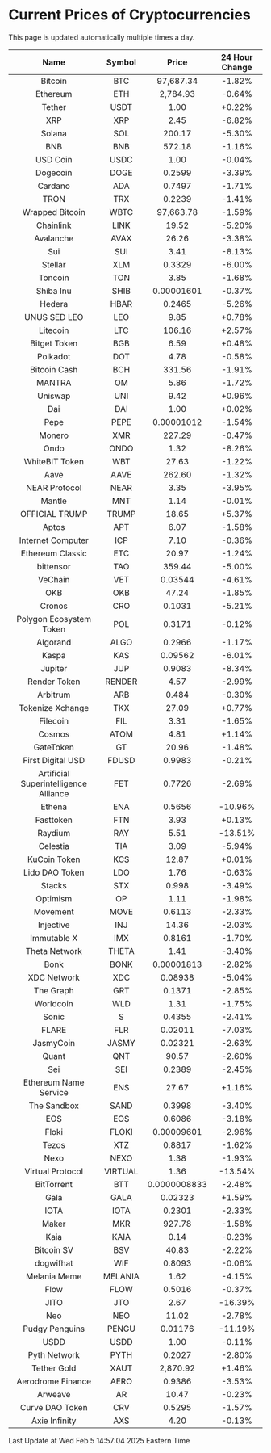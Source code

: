 # Current Prices of Cryptocurrencies
This page is updated automatically multiple times a day.

| Name | Symbol | Price | 24 Hour Change |
| :---: |:---:| :---: | :---: |
| Bitcoin | BTC | 97,687.34 | -1.82% |
| Ethereum | ETH | 2,784.93 | -0.64% |
| Tether | USDT | 1.00 | +0.22% |
| XRP | XRP | 2.45 | -6.82% |
| Solana | SOL | 200.17 | -5.30% |
| BNB | BNB | 572.18 | -1.16% |
| USD Coin | USDC | 1.00 | -0.04% |
| Dogecoin | DOGE | 0.2599 | -3.39% |
| Cardano | ADA | 0.7497 | -1.71% |
| TRON | TRX | 0.2239 | -1.41% |
| Wrapped Bitcoin | WBTC | 97,663.78 | -1.59% |
| Chainlink | LINK | 19.52 | -5.20% |
| Avalanche | AVAX | 26.26 | -3.38% |
| Sui | SUI | 3.41 | -8.13% |
| Stellar | XLM | 0.3329 | -6.00% |
| Toncoin | TON | 3.85 | -1.68% |
| Shiba Inu | SHIB | 0.00001601 | -0.37% |
| Hedera | HBAR | 0.2465 | -5.26% |
| UNUS SED LEO | LEO | 9.85 | +0.78% |
| Litecoin | LTC | 106.16 | +2.57% |
| Bitget Token | BGB | 6.59 | +0.48% |
| Polkadot | DOT | 4.78 | -0.58% |
| Bitcoin Cash | BCH | 331.56 | -1.91% |
| MANTRA | OM | 5.86 | -1.72% |
| Uniswap | UNI | 9.42 | +0.96% |
| Dai | DAI | 1.00 | +0.02% |
| Pepe | PEPE | 0.00001012 | -1.54% |
| Monero | XMR | 227.29 | -0.47% |
| Ondo | ONDO | 1.32 | -8.26% |
| WhiteBIT Token | WBT | 27.63 | -1.22% |
| Aave | AAVE | 262.60 | -1.32% |
| NEAR Protocol | NEAR | 3.35 | -3.95% |
| Mantle | MNT | 1.14 | -0.01% |
| OFFICIAL TRUMP | TRUMP | 18.65 | +5.37% |
| Aptos | APT | 6.07 | -1.58% |
| Internet Computer | ICP | 7.10 | -0.36% |
| Ethereum Classic | ETC | 20.97 | -1.24% |
| bittensor | TAO | 359.44 | -5.00% |
| VeChain | VET | 0.03544 | -4.61% |
| OKB | OKB | 47.24 | -1.85% |
| Cronos | CRO | 0.1031 | -5.21% |
| Polygon Ecosystem Token | POL | 0.3171 | -0.12% |
| Algorand | ALGO | 0.2966 | -1.17% |
| Kaspa | KAS | 0.09562 | -6.01% |
| Jupiter | JUP | 0.9083 | -8.34% |
| Render Token | RENDER | 4.57 | -2.99% |
| Arbitrum | ARB | 0.484 | -0.30% |
| Tokenize Xchange | TKX | 27.09 | +0.77% |
| Filecoin | FIL | 3.31 | -1.65% |
| Cosmos | ATOM | 4.81 | +1.14% |
| GateToken | GT | 20.96 | -1.48% |
| First Digital USD | FDUSD | 0.9983 | -0.21% |
| Artificial Superintelligence Alliance | FET | 0.7726 | -2.69% |
| Ethena | ENA | 0.5656 | -10.96% |
| Fasttoken | FTN | 3.93 | +0.13% |
| Raydium | RAY | 5.51 | -13.51% |
| Celestia | TIA | 3.09 | -5.94% |
| KuCoin Token | KCS | 12.87 | +0.01% |
| Lido DAO Token | LDO | 1.76 | -0.63% |
| Stacks | STX | 0.998 | -3.49% |
| Optimism | OP | 1.11 | -1.98% |
| Movement | MOVE | 0.6113 | -2.33% |
| Injective | INJ | 14.36 | -2.03% |
| Immutable X | IMX | 0.8161 | -1.70% |
| Theta Network | THETA | 1.41 | -3.40% |
| Bonk | BONK | 0.00001813 | -2.82% |
| XDC Network | XDC | 0.08938 | -5.04% |
| The Graph | GRT | 0.1371 | -2.85% |
| Worldcoin | WLD | 1.31 | -1.75% |
| Sonic | S | 0.4355 | -2.41% |
| FLARE | FLR | 0.02011 | -7.03% |
| JasmyCoin | JASMY | 0.02321 | -2.63% |
| Quant | QNT | 90.57 | -2.60% |
| Sei | SEI | 0.2389 | -2.45% |
| Ethereum Name Service | ENS | 27.67 | +1.16% |
| The Sandbox | SAND | 0.3998 | -3.40% |
| EOS | EOS | 0.6086 | -3.18% |
| Floki | FLOKI | 0.00009601 | -2.96% |
| Tezos | XTZ | 0.8817 | -1.62% |
| Nexo | NEXO | 1.38 | -1.93% |
| Virtual Protocol | VIRTUAL | 1.36 | -13.54% |
| BitTorrent | BTT | 0.0000008833 | -2.48% |
| Gala | GALA | 0.02323 | +1.59% |
| IOTA | IOTA | 0.2301 | -2.33% |
| Maker | MKR | 927.78 | -1.58% |
| Kaia | KAIA | 0.14 | -0.23% |
| Bitcoin SV | BSV | 40.83 | -2.22% |
| dogwifhat | WIF | 0.8093 | -0.06% |
| Melania Meme | MELANIA | 1.62 | -4.15% |
| Flow | FLOW | 0.5016 | -0.37% |
| JITO | JTO | 2.67 | -16.39% |
| Neo | NEO | 11.02 | -2.78% |
| Pudgy Penguins | PENGU | 0.01176 | -11.19% |
| USDD | USDD | 1.00 | -0.11% |
| Pyth Network | PYTH | 0.2027 | -2.80% |
| Tether Gold | XAUT | 2,870.92 | +1.46% |
| Aerodrome Finance | AERO | 0.9386 | -3.53% |
| Arweave | AR | 10.47 | -0.23% |
| Curve DAO Token | CRV | 0.5295 | -1.57% |
| Axie Infinity | AXS | 4.20 | -0.13% |

Last Update at Wed Feb  5 14:57:04 2025 Eastern Time